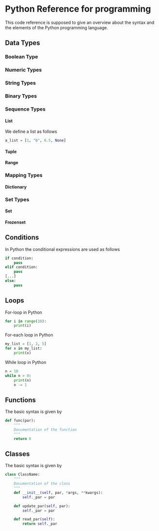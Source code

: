 # Python Reference for programming

This code reference is supposed to give an overview about the syntax and the elements of the Python programming language.  

## Data Types
### 
### Boolean Type
### Numeric Types
### String Types
### Binary Types
### Sequence Types
#### List
We define a list as follows
```Python
a_list = [1, "b", 6.5, None]
```
#### Tuple
#### Range
### Mapping Types
#### Dictionary
### Set Types
#### Set
#### Frozenset

## Conditions
In Python the conditional expressions are used as follows
```Python
if condition:
    pass
elif condition:
    pass
[...]
else:
    pass
```

## Loops
For-loop in Python
```Python
for i in range(10):
    print(i)
```
For-each loop in Python
```Python
my_list = [1, 2, 5]
for x in my_list:
    print(x)
```
While loop in Python
```Python
n = 10
while n > 0:
    print(n)
    n -= 1
```

## Functions
The basic syntax is given by
```Python
def func(par):
    """
    Documentation of the function
    """
    return 0
```

## Classes
The basic syntax is given by

```Python
class ClassName:
    """
    Documentation of the class
    """
    def __init__(self, par, *args, **kwargs):
        self._par = par

    def update_par(self, par):
        self._par = par

    def read_par(self):
        return self._par
```
